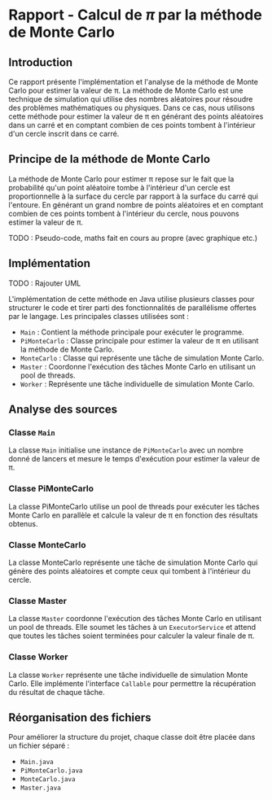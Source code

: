 # Rapport - Calcul de $\pi$ par la méthode de Monte Carlo

## Introduction

Ce rapport présente l'implémentation et l'analyse de la méthode de Monte Carlo pour estimer la valeur de π. La méthode de Monte Carlo est une technique de simulation qui utilise des nombres aléatoires pour résoudre des problèmes mathématiques ou physiques. Dans ce cas, nous utilisons cette méthode pour estimer la valeur de π en générant des points aléatoires dans un carré et en comptant combien de ces points tombent à l'intérieur d'un cercle inscrit dans ce carré.

## Principe de la méthode de Monte Carlo

La méthode de Monte Carlo pour estimer π repose sur le fait que la probabilité qu'un point aléatoire tombe à l'intérieur d'un cercle est proportionnelle à la surface du cercle par rapport à la surface du carré qui l'entoure. En générant un grand nombre de points aléatoires et en comptant combien de ces points tombent à l'intérieur du cercle, nous pouvons estimer la valeur de π.

TODO : Pseudo-code, maths fait en cours au propre (avec graphique etc.)

## Implémentation

TODO : Rajouter UML

L'implémentation de cette méthode en Java utilise plusieurs classes pour structurer le code et tirer parti des fonctionnalités de parallélisme offertes par le langage. Les principales classes utilisées sont :

- `Main` : Contient la méthode principale pour exécuter le programme.
- `PiMonteCarlo` : Classe principale pour estimer la valeur de π en utilisant la méthode de Monte Carlo.
- `MonteCarlo` : Classe qui représente une tâche de simulation Monte Carlo.
- `Master` : Coordonne l'exécution des tâches Monte Carlo en utilisant un pool de threads.
- `Worker` : Représente une tâche individuelle de simulation Monte Carlo.

## Analyse des sources

### Classe `Main`

La classe `Main` initialise une instance de `PiMonteCarlo` avec un nombre donné de lancers et mesure le temps d'exécution pour estimer la valeur de π.

### Classe PiMonteCarlo

La classe PiMonteCarlo utilise un pool de threads pour exécuter les tâches Monte Carlo en parallèle et calcule la valeur de π en fonction des résultats obtenus.

### Classe MonteCarlo

La classe MonteCarlo représente une tâche de simulation Monte Carlo qui génère des points aléatoires et compte ceux qui tombent à l'intérieur du cercle.

### Classe Master

La classe `Master` coordonne l'exécution des tâches Monte Carlo en utilisant un pool de threads. Elle soumet les tâches à un `ExecutorService` et attend que toutes les tâches soient terminées pour calculer la valeur finale de π.

### Classe Worker

La classe `Worker` représente une tâche individuelle de simulation Monte Carlo. Elle implémente l'interface `Callable` pour permettre la récupération du résultat de chaque tâche.

## Réorganisation des fichiers

Pour améliorer la structure du projet, chaque classe doit être placée dans un fichier séparé :

- `Main.java`
- `PiMonteCarlo.java`
- `MonteCarlo.java`
- `Master.java`
